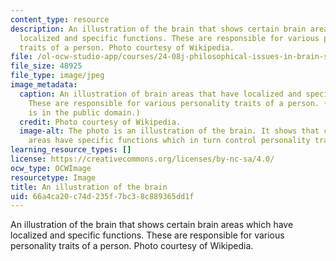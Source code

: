 ```yaml
---
content_type: resource
description: An illustration of the brain that shows certain brain areas which have
  localized and specific functions. These are responsible for various personality
  traits of a person. Photo courtesy of Wikipedia.
file: /ol-ocw-studio-app/courses/24-08j-philosophical-issues-in-brain-science-spring-2009/66a4ca20c74d235f7bc38c889365dd1f_24-08js09.jpg
file_size: 48925
file_type: image/jpeg
image_metadata:
  caption: An illustration of brain areas that have localized and specific functions.
    These are responsible for various personality traits of a person. (This image
    is in the public domain.)
  credit: Photo courtesy of Wikipedia.
  image-alt: The photo is an illustration of the brain. It shows that certain brain
    areas have specific functions which in turn control personality traits.
learning_resource_types: []
license: https://creativecommons.org/licenses/by-nc-sa/4.0/
ocw_type: OCWImage
resourcetype: Image
title: An illustration of the brain
uid: 66a4ca20-c74d-235f-7bc3-8c889365dd1f
---
```

An illustration of the brain that shows certain brain areas which have localized and specific functions. These are responsible for various personality traits of a person. Photo courtesy of Wikipedia.